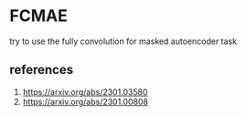 # FCMAE
try to use the fully convolution for masked autoencoder task

## references
1. https://arxiv.org/abs/2301.03580
2. https://arxiv.org/abs/2301.00808

